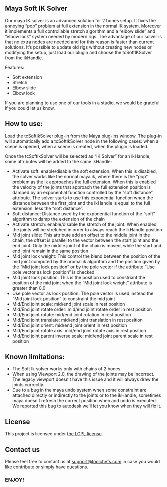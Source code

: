 ## Maya Soft IK Solver

Our maya IK solver is an advanced solution for 2 bones setup. It fixes the annoying “pop” problem at full extension in the normal IK system. Moreover it implements a full controllable stretch algorithm and a “elbow slide” and “elbow lock” system needed by modern rigs. The advantage of our solver is that no extra nodes are needed and for this reason is faster than current solutions. It’s possible to update old rigs without creating new nodes or modifying the setup, just load our plugin and choose the tcSoftIKSolver from the ikHandle.

Features:

* Soft extension
* Stretch
* Elbow slide
* Elbow lock

If you are planning to use one of our tools in a studio, we would be grateful if you could let us know.


## How to use:

Load the tcSoftIkSolver plug-in from the Maya plug-ins window. The plug-in will automatically add a tcSoftIkSolver node in the following cases: when a scene is opened, when a scene is created, when the plugin is loaded.

Once the tcSoftIkSolver will be selected as “IK Solver” for an ikHandle, some attributes will be added to the same ikHandle:

* Activate soft: enable/disable the soft extension. When this is disabled, the solver works like the normal maya ik, where there is the “pop” problem as the ik approaches the full extension. When this is enabled the velocity of the joints that approach the full extension position is damped by an exponential function controlled by the “soft distance” attribute. The solver starts to use this exponential function when the distance between the first joint and the ikHandle is equal to the full extension, less the “soft distance”.
* Soft distance: Distance used by the exponential function of the “soft” algorithm to damp the extension of the chain
* Activate stretch: enable/disable the stretch of the joint. When enabled the joints will be stretched in order to always reach the ikHandle position
* Mid joint slide: This attribute add an offset to the middle joint in the chain, the offset is parallel to the vector between the start joint and the end joint. Only the middle joint of the chain is moved, while the start and end joint remain in the same position
* Mid joint lock weight: This control the blend between the position of the mid joint computed by the nromal ik algorithm and the position given by the “Mid joint lock position” or by the pole vector if the attribute “Use pole vector as lock position” is checked
* Mid joint lock position: This is the position used to constriant the position of the mid joint when the “Mid joint lock weight” attribute is greater than 0.0
* Use pole vector as lock position: The pole vector is used instead the “Mid joint lock position” to constraint the mid joint
* Mid/End joint scale: mid/end joint scale in rest position
* Mid/End joint rotate order: mid/end joint rotate order in rest position
* Mid/End joint rotate: mid/end joint rotation in rest position
* Mid/End joint translate: mid/end joint translation in rest position
* Mid/End joint orient: mid/end joint orient in rest position
* Mid/End joint rotate axis: mid/end joint rotate axis in rest position
* Mid/End joint parent inverse scale: mid/end joint parent scale in rest position


## Known limitations:

* The Soft Ik solver works only with chains of 2 bones.
* When using Viewport 2.0, the drawing of the joints may be incorrect. The legacy viewport doesn’t have this issue and it will always draw the joints correctly.
* Due to a bug in the maya undo system when some constraint are attached directly or indirectly to the joints or to the ikHandle, sometimes maya doesn’t refresh the correct position when and undo is executed. We reported this bug to autodesk we’ll let you know when they will fix it.

## License

This project is licensed under [the LGPL license](http://www.gnu.org/licenses/).

## Contact us

Please feel free to contact us at support@toolchefs.com in case you would like contribute or simply have questions.

### ENJOY!
